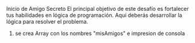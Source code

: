 Inicio de Amigo Secreto
El principal objetivo de este desafío es fortalecer tus habilidades en lógica de programación. Aquí deberás desarrollar la lógica para resolver el problema.

1. se crea Array con los nombres "misAmigos" e impresion de consola
